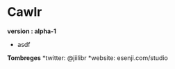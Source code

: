 # Cawlr
**version : alpha-1**
* asdf





**Tombreges**
*twitter: @jiilibr
*website: esenji.com/studio
